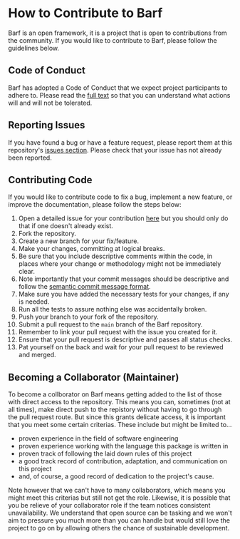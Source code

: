 # How to Contribute to Barf

Barf is an open framework, it is a project that is open to contributions from the community. If you would like to contribute to Barf, please follow the guidelines below.

## Code of Conduct

Barf has adopted a Code of Conduct that we expect project participants to adhere to. Please read the [full text](https://www.contributor-covenant.org/version/1/0/0/code-of-conduct/) so that you can understand what actions will and will not be tolerated.

## Reporting Issues

If you have found a bug or have a feature request, please report them at this repository's [issues section](https://github.com/opensaucerer/barf/issues). Please check that your issue has not already been reported.

## Contributing Code

If you would like to contribute code to fix a bug, implement a new feature, or improve the documentation, please follow the steps below:

1. Open a detailed issue for your contribution [here](https://github.com/opensaucerer/barf/issues) but you should only do that if one doesn't already exist.
2. Fork the repository.
3. Create a new branch for your fix/feature.
4. Make your changes, committing at logical breaks.
5. Be sure that you include descriptive comments within the code, in places where your change or methodology might not be immediately clear.
6. Note importantly that your commit messages should be descriptive and follow the [semantic commit message format](https://gist.github.com/joshbuchea/6f47e86d2510bce28f8e7f42ae84c716).
7. Make sure you have added the necessary tests for your changes, if any is needed.
8. Run all the tests to assure nothing else was accidentally broken.
9. Push your branch to your fork of the repository.
10. Submit a pull request to the `main` branch of the Barf repository.
11. Remember to link your pull request with the issue you created for it.
12. Ensure that your pull request is descriptive and passes all status checks.
13. Pat yourself on the back and wait for your pull request to be reviewed and merged.

## Becoming a Collaborator (Maintainer)

To become a collborator on Barf means getting added to the list of those with direct access to the repository. This means you can, sometimes (not at all times), make direct push to the repistory without having to go through the pull request route.
But since this grants delicate access, it is important that you meet some certain criterias. These include but might be limited to...

- proven experience in the field of software engineering
- proven experience working with the language this package is written in
- proven track of following the laid down rules of this project
- a good track record of contribution, adaptation, and communication on this project
- and, of course, a good record of dedication to the project's cause.

Note however that we can't have to many collaborators, which means you might meet this criterias but still not get the role. Likewise, it is possible that you be relieve of your collaborator role if the team notices consistent unavailability. We understand that open source can be tasking and we won't aim to pressure you much more than you can handle but would still love the project to go on by allowing others the chance of sustainable development.
